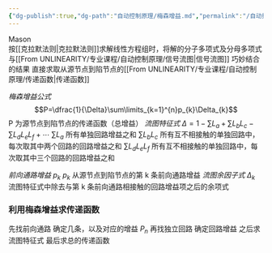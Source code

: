 ```yaml
---
{"dg-publish":true,"dg-path":"自动控制原理/梅森增益.md","permalink":"/自动控制原理/梅森增益/","noteIcon":"","created":"2024-04-16T13:01:27.416+08:00","updated":"2024-04-17T09:07:19.015+08:00"}
---
```


Mason  
按[[克拉默法则\|克拉默法则]]求解线性方程组时，将解的分子多项式及分母多项式与[[From UNLINEARITY/专业课程/自动控制原理/信号流图\|信号流图]] 巧妙结合的结果
直接求取从源节点到陷节点的[[From UNLINEARITY/专业课程/自动控制原理/传递函数\|传递函数]]

*梅森增益公式*
$$P=\dfrac{1}{\Delta}\sum\limits_{k=1}^{n}p_{k}\Delta_{k}$$
P 为源节点到陷节点的传递函数（总增益）
*流图特征式*
$\Delta=1-\sum L_{a}+\sum L_{b}L_{c}-\sum L_{d}L_{e}L_{f}+\cdots$
$\sum L_{a}$   所有单独回路增益之和
$\sum L_{b}L_{c}$  所有互不相接触的单独回路中，每次取其中两个回路的回路增益之和
$\sum L_{d}L_{e}L_{f}$  所有互不相接触的单独回路中，每次取其中三个回路的回路增益之和

*前向通路增益*   $p_{k}$
$p_{k}$  从源节点到陷节点的第 k 条前向通路增益
*流图余因子式*  $\Delta_{k}$  
流图特征式中除去与第 k 条前向通路相接触的回路增益项之后的余项式

### 利用梅森增益求传递函数
先找前向通路
	确定几条，以及对应的增益 $P_{n}$
再找独立回路
	确定回路增益
之后求流图特征式
最后求总的传递函数



